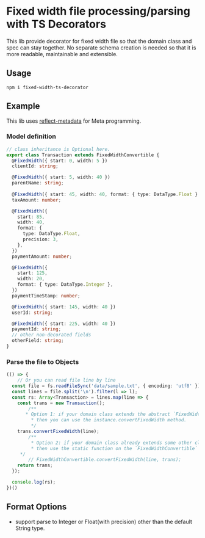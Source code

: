 # Fixed width file processing/parsing with TS Decorators
This lib provide decorator for fixed width file so that the domain class and spec can stay together. No separate schema creation is needed so that it is more readable, maintainable and extensible.

## Usage
`npm i fixed-width-ts-decorator`

## Example
This lib uses [reflect-metadata](https://github.com/rbuckton/reflect-metadata) for Meta programming.

### Model definition

```typescript
// class inheritance is Optional here.
export class Transaction extends FixedWidthConvertible {
  @FixedWidth({ start: 0, width: 5 })
  clientId: string;

  @FixedWidth({ start: 5, width: 40 })
  parentName: string;
  
  @FixedWidth({ start: 45, width: 40, format: { type: DataType.Float } })
  taxAmount: number;

  @FixedWidth({
    start: 85,
    width: 40,
    format: {
      type: DataType.Float,
      precision: 3,
    },
  })
  paymentAmount: number;

  @FixedWidth({
    start: 125,
    width: 20,
    format: { type: DataType.Integer },
  })
  paymentTimeStamp: number;

  @FixedWidth({ start: 145, width: 40 })
  userId: string;

  @FixedWidth({ start: 225, width: 40 })
  paymentId: string;
  // other non-decorated fields
  otherField: string;
}

```

### Parse the file to Objects

```typescript
(() => {
	// Or you can read file line by line
  const file = fs.readFileSync('data/sample.txt', { encoding: 'utf8' });
  const lines = file.split('\n').filter(l => l);
  const rs: Array<Transaction> = lines.map(line => {
    const trans = new Transaction();
		/**
	   * Option 1: if your domain class extends the abstract `FixedWidthConvertible` class,
		 * then you can use the instance.convertFixedWidth method.
		 */
    trans.convertFixedWidth(line);
		/**
		 * Option 2: if your domain class already extends some other classes
		 * then use the static function on the `FixedWidthConvertible` class and pass in the instance as argument like below.
     */
		// FixedWidthConvertible.convertFixedWidth(line, trans);
    return trans;
  });

  console.log(rs);
})()
```
## Format Options
* support parse to Integer or Float(with precision) other than the default String type.

